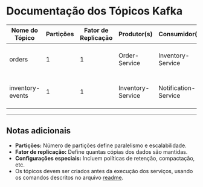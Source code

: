 # Documentação dos Tópicos Kafka

| Nome do Tópico   | Partições | Fator de Replicação | Produtor(s)       | Consumidor(es)       | Descrição                                     | Configurações Especiais         |
|------------------|-----------|---------------------|-------------------|----------------------|-----------------------------------------------|---------------------------------|
| orders           | 1         | 1                   | Order-Service     | Inventory-Service    | Tópico para envio dos pedidos criados         | retention.ms=604800000 (7 dias) |
| inventory-events | 1         | 1                   | Inventory-Service | Notification-Service | Eventos de reserva de estoque (sucesso/falha) | cleanup.policy=delete           |

---

## Notas adicionais

- **Partições:** Número de partições define paralelismo e escalabilidade.
- **Fator de replicação:** Define quantas cópias dos dados são mantidas.
- **Configurações especiais:** Incluem políticas de retenção, compactação, etc.
- Os tópicos devem ser criados antes da execução dos serviços, usando os comandos descritos no
  arquivo [readme](./README.md).

